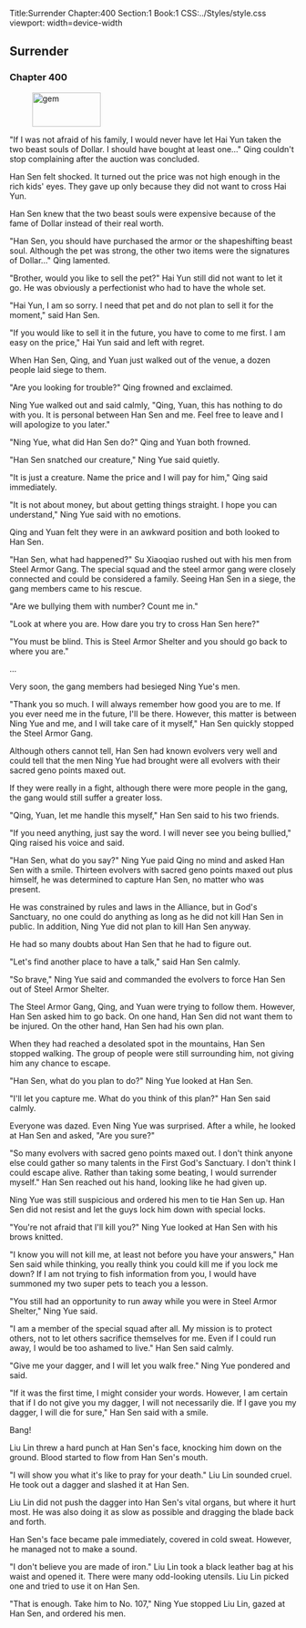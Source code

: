 Title:Surrender 
Chapter:400 
Section:1 
Book:1 
CSS:../Styles/style.css 
viewport: width=device-width
  
## Surrender
### Chapter 400 
<figure>
	<img src="../Images/gem.gif" alt="gem" id="gem" width="120" height="60" />
</figure>
  

  
  "If I was not afraid of his family, I would never have let Hai Yun taken the two beast souls of Dollar. I should have bought at least one…" Qing couldn't stop complaining after the auction was concluded.

Han Sen felt shocked. It turned out the price was not high enough in the rich kids' eyes. They gave up only because they did not want to cross Hai Yun.

Han Sen knew that the two beast souls were expensive because of the fame of Dollar instead of their real worth.

"Han Sen, you should have purchased the armor or the shapeshifting beast soul. Although the pet was strong, the other two items were the signatures of Dollar…" Qing lamented.

"Brother, would you like to sell the pet?" Hai Yun still did not want to let it go. He was obviously a perfectionist who had to have the whole set.

"Hai Yun, I am so sorry. I need that pet and do not plan to sell it for the moment," said Han Sen.

"If you would like to sell it in the future, you have to come to me first. I am easy on the price," Hai Yun said and left with regret.

When Han Sen, Qing, and Yuan just walked out of the venue, a dozen people laid siege to them.

"Are you looking for trouble?" Qing frowned and exclaimed.

Ning Yue walked out and said calmly, "Qing, Yuan, this has nothing to do with you. It is personal between Han Sen and me. Feel free to leave and I will apologize to you later."

"Ning Yue, what did Han Sen do?" Qing and Yuan both frowned.

"Han Sen snatched our creature," Ning Yue said quietly.

"It is just a creature. Name the price and I will pay for him," Qing said immediately.

"It is not about money, but about getting things straight. I hope you can understand," Ning Yue said with no emotions.

Qing and Yuan felt they were in an awkward position and both looked to Han Sen.

"Han Sen, what had happened?" Su Xiaoqiao rushed out with his men from Steel Armor Gang. The special squad and the steel armor gang were closely connected and could be considered a family. Seeing Han Sen in a siege, the gang members came to his rescue.

"Are we bullying them with number? Count me in."

"Look at where you are. How dare you try to cross Han Sen here?"

"You must be blind. This is Steel Armor Shelter and you should go back to where you are."

…

Very soon, the gang members had besieged Ning Yue's men.

"Thank you so much. I will always remember how good you are to me. If you ever need me in the future, I'll be there. However, this matter is between Ning Yue and me, and I will take care of it myself," Han Sen quickly stopped the Steel Armor Gang.

Although others cannot tell, Han Sen had known evolvers very well and could tell that the men Ning Yue had brought were all evolvers with their sacred geno points maxed out.

If they were really in a fight, although there were more people in the gang, the gang would still suffer a greater loss.

"Qing, Yuan, let me handle this myself," Han Sen said to his two friends.

"If you need anything, just say the word. I will never see you being bullied," Qing raised his voice and said.

"Han Sen, what do you say?" Ning Yue paid Qing no mind and asked Han Sen with a smile. Thirteen evolvers with sacred geno points maxed out plus himself, he was determined to capture Han Sen, no matter who was present.

He was constrained by rules and laws in the Alliance, but in God's Sanctuary, no one could do anything as long as he did not kill Han Sen in public. In addition, Ning Yue did not plan to kill Han Sen anyway.

He had so many doubts about Han Sen that he had to figure out.

"Let's find another place to have a talk," said Han Sen calmly.

"So brave," Ning Yue said and commanded the evolvers to force Han Sen out of Steel Armor Shelter.

The Steel Armor Gang, Qing, and Yuan were trying to follow them. However, Han Sen asked him to go back. On one hand, Han Sen did not want them to be injured. On the other hand, Han Sen had his own plan.

When they had reached a desolated spot in the mountains, Han Sen stopped walking. The group of people were still surrounding him, not giving him any chance to escape.

"Han Sen, what do you plan to do?" Ning Yue looked at Han Sen.

"I'll let you capture me. What do you think of this plan?" Han Sen said calmly.

Everyone was dazed. Even Ning Yue was surprised. After a while, he looked at Han Sen and asked, "Are you sure?"

"So many evolvers with sacred geno points maxed out. I don't think anyone else could gather so many talents in the First God's Sanctuary. I don't think I could escape alive. Rather than taking some beating, I would surrender myself." Han Sen reached out his hand, looking like he had given up.

Ning Yue was still suspicious and ordered his men to tie Han Sen up. Han Sen did not resist and let the guys lock him down with special locks.

"You're not afraid that I'll kill you?" Ning Yue looked at Han Sen with his brows knitted.

"I know you will not kill me, at least not before you have your answers," Han Sen said while thinking, you really think you could kill me if you lock me down? If I am not trying to fish information from you, I would have summoned my two super pets to teach you a lesson.

"You still had an opportunity to run away while you were in Steel Armor Shelter," Ning Yue said.

"I am a member of the special squad after all. My mission is to protect others, not to let others sacrifice themselves for me. Even if I could run away, I would be too ashamed to live." Han Sen said calmly.

"Give me your dagger, and I will let you walk free." Ning Yue pondered and said.

"If it was the first time, I might consider your words. However, I am certain that if I do not give you my dagger, I will not necessarily die. If I gave you my dagger, I will die for sure," Han Sen said with a smile.

Bang!

Liu Lin threw a hard punch at Han Sen's face, knocking him down on the ground. Blood started to flow from Han Sen's mouth.

"I will show you what it's like to pray for your death." Liu Lin sounded cruel. He took out a dagger and slashed it at Han Sen.

Liu Lin did not push the dagger into Han Sen's vital organs, but where it hurt most. He was also doing it as slow as possible and dragging the blade back and forth.

Han Sen's face became pale immediately, covered in cold sweat. However, he managed not to make a sound.

"I don't believe you are made of iron." Liu Lin took a black leather bag at his waist and opened it. There were many odd-looking utensils. Liu Lin picked one and tried to use it on Han Sen.

"That is enough. Take him to No. 107," Ning Yue stopped Liu Lin, gazed at Han Sen, and ordered his men.
